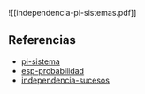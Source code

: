 ![[independencia-pi-sistemas.pdf]]

## Referencias
- [pi-sistema](./pi-sistema.md)
- [esp-probabilidad](./esp-probabilidad.md)
- [independencia-sucesos](./independencia-sucesos.md)
